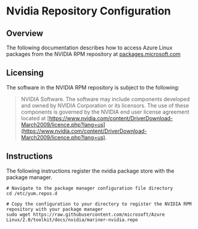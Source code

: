 # Nvidia Repository Configuration

## Overview
The following documentation describes how to access Azure Linux packages from the NVIDIA RPM repository at [packages.microsoft.com](https://packages.microsoft.com/azurelinux/3.0/prod/nvidia/)

## Licensing
The software in the NVIDIA RPM repository is subject to the following:

> NVIDIA Software. The software may include components developed and owned by NVIDIA Corporation or its licensors. The use of these components is governed by the NVIDIA end user license agreement located at [https://www.nvidia.com/content/DriverDownload-March2009/licence.php?lang=us](https://www.nvidia.com/content/DriverDownload-March2009/licence.php?lang=us). 

## Instructions
The following instructions register the nvidia package store with the package manager.
```ls
# Navigate to the package manager configuration file directory
cd /etc/yum.repos.d

# Copy the configuration to your directory to register the NVIDIA RPM repository with your package manager
sudo wget https://raw.githubusercontent.com/microsoft/Azure Linux/2.0/toolkit/docs/nvidia/mariner-nvidia.repo
```
